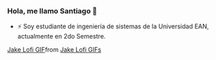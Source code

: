 ### Hola, me llamo Santiago 👋


- ⚡ Soy estudiante de ingeniería de sistemas de la Universidad EAN, actualmente en 2do Semestre.
<div class="tenor-gif-embed" data-postid="20103199" data-share-method="host" data-aspect-ratio="1.77778" data-width="100%"><a href="https://tenor.com/view/jake-lofi-gif-20103199">Jake Lofi GIF</a>from <a href="https://tenor.com/search/jake+lofi-gifs">Jake Lofi GIFs</a></div> <script type="text/javascript" async src="https://tenor.com/embed.js"></script>

